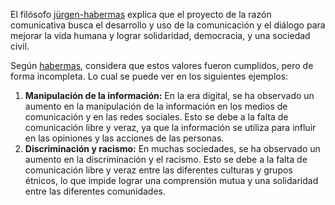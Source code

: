 El filósofo [jürgen-habermas](jürgen-habermas) explica que el proyecto de la razón comunicativa busca el desarrollo y uso de la comunicación y el diálogo para mejorar la vida humana y lograr solidaridad, democracia, y una sociedad civil. 

Según [habermas](jürgen-habermas), considera que estos valores fueron cumplidos, pero de forma incompleta. Lo cual se puede ver en los siguientes ejemplos:

1. **Manipulación de la información:** En la era digital, se ha observado un aumento en la manipulación de la información en los medios de comunicación y en las redes sociales. Esto se debe a la falta de comunicación libre y veraz, ya que la información se utiliza para influir en las opiniones y las acciones de las personas.
2. **Discriminación y racismo:** En muchas sociedades, se ha observado un aumento en la discriminación y el racismo. Esto se debe a la falta de comunicación libre y veraz entre las diferentes culturas y grupos étnicos, lo que impide lograr una comprensión mutua y una solidaridad entre las diferentes comunidades.
